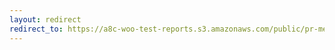 ```yaml
---
layout: redirect
redirect_to: https://a8c-woo-test-reports.s3.amazonaws.com/public/pr-merge/43764/api/index.html
---
```

